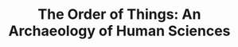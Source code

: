 ---
"\uFEFFauthor_sort": Foucault, Michel
authors: Michel Foucault
comments: ''
cover: "/Users/Raman/Calibre Library/Michel Foucault/The Order of Things_ An Archaeology
  of Human Sciences (199)/cover.jpg"
formats: mobi
id: '199'
identifiers: ''
isbn: ''
languages: ''
library_name: Calibre Library
pubdate: '0101-01-01T09:00:00+09:00'
publisher: ''
rating: ''
series: ''
series_index: '1.0'
size: '635800'
tags: ''
timestamp: '0101-01-01T09:00:00+09:00'
title: 'The Order of Things: An Archaeology of Human Sciences'
title_sort: 'Order of Things: An Archaeology of Human Sciences, The'
uuid: b083744a-e7ea-49df-9d10-578762f973b4
"#format": MOBI
layout: book
link: false
---
